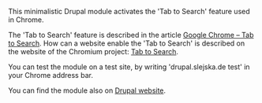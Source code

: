 This minimalistic Drupal module activates the 'Tab to Search' feature used in Chrome.

The 'Tab to Search' feature is described in the article <a href="http://www.danielfuterman.com/google-chrome-tab-to-search/">Google Chrome – Tab to Search</a>. How can a website enable the 'Tab to Search' is described on the website of the Chromium project: <a href="http://www.chromium.org/tab-to-search">Tab to Search</a>.

You can test the module on a test site, by writing 'drupal.slejska.de test' in your Chrome address bar.

You can find the module also on <a href='https://www.drupal.org/node/2847577'>Drupal website</a>.
